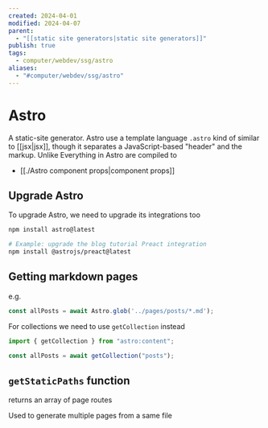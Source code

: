 ```yaml
---
created: 2024-04-01
modified: 2024-04-07
parent:
  - "[[static site generators|static site generators]]"
publish: true
tags:
  - computer/webdev/ssg/astro
aliases:
  - "#computer/webdev/ssg/astro"
---
```

# Astro
A static-site generator. Astro use a template language `.astro` kind of similar to [[jsx|jsx]], though it separates a JavaScript-based "header" and the markup. Unlike 
Everything in Astro are compiled to 
- [[./Astro component props|component props]]

## Upgrade Astro
To upgrade Astro, we need to upgrade its integrations too
```sh
npm install astro@latest

# Example: upgrade the blog tutorial Preact integration
npm install @astrojs/preact@latest
```

## Getting markdown pages
e.g.
```js
const allPosts = await Astro.glob('../pages/posts/*.md');
```

For collections we need to use `getCollection` instead
```js
import { getCollection } from "astro:content";

const allPosts = await getCollection("posts");
```

## `getStaticPaths` function
returns an array of page routes

Used to generate multiple pages from a same file